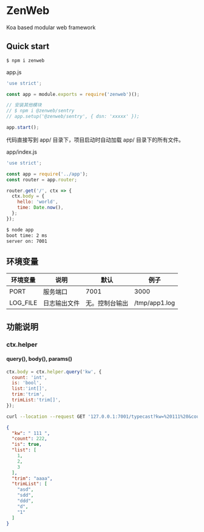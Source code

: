 # ZenWeb
Koa based modular web framework

## Quick start

```bash
$ npm i zenweb
```

app.js
```js
'use strict';

const app = module.exports = require('zenweb')();

// 安装其他模块
// $ npm i @zenweb/sentry
// app.setup('@zenweb/sentry', { dsn: 'xxxxx' });

app.start();
```

代码直接写到 app/ 目录下，项目启动时自动加载 app/ 目录下的所有文件。

app/index.js
```js
'use strict';

const app = require('../app');
const router = app.router;

router.get('/', ctx => {
  ctx.body = {
    hello: 'world',
    time: Date.now(),
  };
});
```

```bash
$ node app
boot time: 2 ms
server on: 7001
```

## 环境变量

| 环境变量 | 说明 | 默认 | 例子 |
| ------- | --- | --- | --- |
| PORT | 服务端口 | 7001 | 3000 |
| LOG_FILE | 日志输出文件 | 无。控制台输出 | /tmp/app1.log |

## 功能说明

### ctx.helper
#### query(), body(), params()
```js
ctx.body = ctx.helper.query('kw', {
  count: 'int',
  is: 'bool',
  list:'int[]',
  trim:'trim',
  trimList:'trim[]',
});
```
```bash
curl --location --request GET '127.0.0.1:7001/typecast?kw=%20111%20&count=222&is=y&list=1,2,3&trim=%20%20aaaa%20&trimList=asd,sdd,%20%20ddd%20,d,,1'
```
```json
{
  "kw": " 111 ",
  "count": 222,
  "is": true,
  "list": [
    1,
    2,
    3
  ],
  "trim": "aaaa",
  "trimList": [
    "asd",
    "sdd",
    "ddd",
    "d",
    "1"
  ]
}
```
